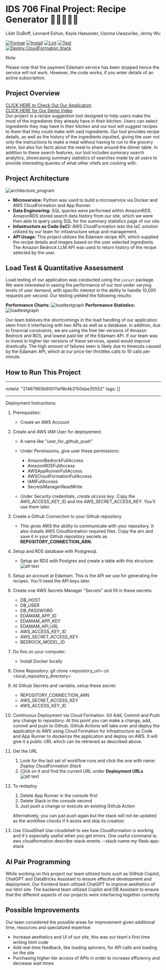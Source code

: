 # IDS 706 Final Project: Recipe Generator 🛒🍎🧀🥦🥖
Lilah DuBoff, Leonard Eshun, Kayla Haeussler, Uzoma Uwazurike, Jenny Wu  

[![Format](https://github.com/siliconshells/DE_FinalProject_KEH/actions/workflows/format.yml/badge.svg)](https://github.com/siliconshells/DE_FinalProject_KEH/actions/workflows/format.yml)
[![Install](https://github.com/siliconshells/DE_FinalProject_KEH/actions/workflows/install.yml/badge.svg)](https://github.com/siliconshells/DE_FinalProject_KEH/actions/workflows/install.yml)
[![Lint](https://github.com/siliconshells/DE_FinalProject_KEH/actions/workflows/lint.yml/badge.svg)](https://github.com/siliconshells/DE_FinalProject_KEH/actions/workflows/lint.yml)
[![Test](https://github.com/siliconshells/DE_FinalProject_KEH/actions/workflows/test.yml/badge.svg)](https://github.com/siliconshells/DE_FinalProject_KEH/actions/workflows/test.yml)  
[![Deploy CloudFormation Stack](https://github.com/siliconshells/DE_FinalProject_KEH/actions/workflows/deploy-cloudformation.yml/badge.svg)](https://github.com/siliconshells/DE_FinalProject_KEH/actions/workflows/deploy-cloudformation.yml)

> [!NOTE]  
> Please note that the payment Edamam service has been stopped hence the service will not work. However, the code works, if you enter details of an active subscription.

## Project Overview  
[CLICK HERE to Check Out Our Application](https://vhksckmmxw.us-east-1.awsapprunner.com/)  
[CLICK HERE for Our Demo Video](https://www.youtube.com/watch?v=iQguMlUBems)  
Our project is a recipe suggestion tool designed to help users make the most of the ingredients they already have in their kitchen. Users can select ingredients they may have in their kitchen and our tool will suggest recipes to them that they could make with said ingredients. Our tool provides recipe details, as well as the history of the ingredients inputted, giving the user not only the instructions to make a meal without having to run to the grocery store, but also fun facts about the meal to share around the dinner table. In addition to these search features, our tool includes summary search analytics, showcasing summary statistics of searches made by all users to provide interesting queries of what other chefs are cooking with. 

## Project Architecture
![architecture_program](images/de_final_diagram.png) 

- **Microservice:** Python was used to build a microservice via Docker and AWS CloudFormation and App Runner.
- **Data Engineering:** SQL queries were performed within AmazonRDS. AmazonRDS stored search data history from our site, which we were then able to query using SQL for the summary statistics page of our site. 
- **Infastructure as Code (IaC):** AWS CloudFormation was the IaC solution utilized by our team for infastructure setup and management.
- **API Usage:** This project utilizes the Edamam recipe API, which supplied the recipe details and images based on the user selected ingredients. The Amazon Bedrock LLM API was used to return history of the recipe selected by the user. 
  
## Load Test & Quantitative Assessment
Load testing of our application was conducted using the ```Locust``` package. We were interested in seeing the performance of our tool under varying levels of user demand, with specific interest in the ability to handle 10,000 requests per second. Our testing yielded the following results:  

**Performance Charts:**
![loadtestgraph](images/locust_charts.png)
**Performance Statistics:**
![loadtestgraph](images/locust_statistics.png)

Our team believes the shortcomings in the load handling of our application stem from it interfacing with two APIs as well as a database. In addition, due to financial constraints, we are using the free tier versions of Amazon Bedrock and RDS, and lowest paid tier of the Edamam API. If our team was to invest in higher tier versions of these services, speed would improve drastically. The high amount of failures seen is likely due to timeouts caused by the Edamam API, which at our price tier throttles calls to 10 calls per minute.  

## How to Run This Project
---
noteId: "21467960b90011ef9b4b3150dae35552"
tags: []

---

Deployment Instructions:   
1. Prerequisites:   
	- Create an AWS Account   

2. Create and AWS IAM User for deployement.   
    - A name like "user_for_github_push"   
    - Under Permissions, give user these permissions:
        - AmazonBedrockFullAccess
        - AmazonRDSFullAccess
        - AWSAppRunnerFullAccess
        - AWSCloudFormationFullAccess
        - IAMFullAccess
        - SecretsManagerReadWrite

    - Under Security credentials, _create access key_. Copy the AWS_ACCESS_KEY_ID and the AWS_SECRET_ACCESS_KEY. You'll use them later.

3. Create a Github Connection to your Github repository.
    - This gives AWS the ability to communicate with your repository. It also installs AWS Cloudformation required files. Copy the arn and save it in your Github repository secrets as **REPOSITORY_CONNECTION_ARN**.

4. Setup and RDS database with Postgresql.
    - Setup an RDS with Postgres and create a table with this structure:
    ![alt text](images/database_structure.png)

5. Setup an account at Edamam. This is the API we use for generating the recipes. You'll need the API keys later.

6. Create one AWS Secrets Manager "Secrets" and fill in these secrets:
    - DB_HOST
    - DB_USER
    - DB_PASSWORD
    - EDAMAM_APP_ID
    - EDAMAM_APP_KEY
    - EDAMAM_API_URL
    - AWS_ACCESS_KEY_ID
    - AWS_SECRET_ACCESS_KEY
    - BEDROCK_MODEL_ID

7. Do this on your computer:
	- Install Docker locally

8. Clone Repository:
    git clone <repository_url>
    cd <local_repository_directory>

9. At Github Secrets and variable, setup these secret:
    - REPOSITORY_CONNECTION_ARN
    - AWS_SECRET_ACCESS_KEY
    - AWS_ACCESS_KEY_ID

10. Continuous Deployment via Cloud Formation:
    Git Add, Commit and Push any change to repository:
        At this point you can make a change, add, commit and push to Github. Github Actions will take over and deploy the application to AWS using Cloud Formation for Infrastructure as Code and App Runner to dockerize the application and deploy on AWS. It will give it a public URL which can be retrieved as described above.

11. Get the URL
    1. Look for the last set of workflow runs and click the one with name: _Deploy CloudFormation Stack_
    1. Click on it and find the current URL under **Deployment URLs**
        ![alt text](images/url.png)

12. To redeploy
    1. Delete App Runner in the console first
    1. Delete Stack in the console second
    1. Just push a change or execute an existing Github Action  

    Alternatively, you can just push again but the stack will not be updated as the workflow checks if it exists and skip its creation.

13. Use CloudShell
    Use cloudshell to see how Cloudformation is working and it's especially useful when you get errors. One useful command is:
    aws cloudformation describe-stack-events --stack-name my-flask-app-stack
## AI Pair Programming
While working on this project our team utilized tools such as GitHub Copilot, ChatGPT and DataBricks Assistant to ensure effective development and deployment. Our frontend team utilized ChatGPT to improve aesthetics of our html site. The backend team utilized Copilot and DB Assistant to ensure that the different aspects of our projects were interfacing together correctly 

## Possible Improvements
Our team considered the possible areas for improvement given additional time, resources and specialized expertise:

- Increase aesthetics and UI of our site, this was our team's first time writing html code
- Add real-time feedback, like loading spinners, for API calls and loading on the site
- Purchasing higher tier access of APIs in order to increase efficiency and decrease wait times

